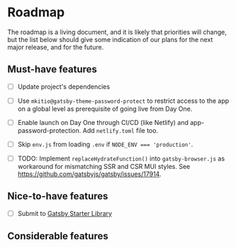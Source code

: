 # Roadmap

The roadmap is a living document, and it is likely that priorities will change, but the list below should give some indication of our plans for the next major release, and for the future.

## Must-have features

- [ ] Update project's dependencies

- [ ] Use `mkitio@gatsby-theme-password-protect` to restrict access to the app on a global level as prerequisite of going live from Day One.

- [ ] Enable launch on Day One through CI/CD (like Netlify) and app-password-protection. Add `netlify.toml` file too.

- [ ] Skip `env.js` from loading `.env` if `NODE_ENV === 'production'`.

- [ ] TODO: Implement `replaceHydrateFunction()` into `gatsby-browser.js` as workaround for mismatching SSR and CSR MUI styles. See https://github.com/gatsbyjs/gatsby/issues/17914.

## Nice-to-have features

- [ ] Submit to [Gatsby Starter Library](https://www.gatsbyjs.org/contributing/submit-to-starter-library/)

## Considerable features
